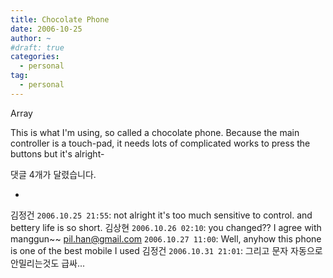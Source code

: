 ```yaml
---
title: Chocolate Phone
date: 2006-10-25
author: ~
#draft: true
categories:
  - personal
tag:
  - personal
---
```




Array

This is what I'm using, so called a chocolate phone.
Because the main controller is a touch-pad, it needs lots of complicated works to press the buttons but it's alright-


 댓글  4개가 달렸습니다.

- 
김정건 `2006.10.25 21:55`: 
not alright it's too much sensitive to control. and bettery life is so short.
김상현 `2006.10.26 02:10`: 
you changed?? I agree with manggun~~
pil.han@gmail.com `2006.10.27 11:00`: 
Well, anyhow this phone is one of the best mobile I used
김정건 `2006.10.31 21:01`: 
그리고 문자 자동으로 안밀리는것도 급싸...




